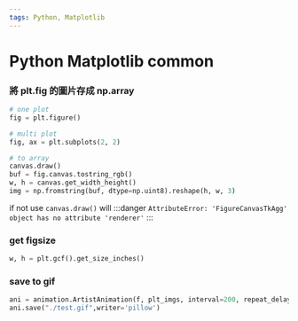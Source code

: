 ```yaml
---
tags: Python, Matplotlib
---
```


# Python Matplotlib common

### 將 plt.fig 的圖片存成 np.array
```python
# one plot
fig = plt.figure()

# multi plot
fig, ax = plt.subplots(2, 2)

# to array
canvas.draw()
buf = fig.canvas.tostring_rgb()
w, h = canvas.get_width_height()
img = np.fromstring(buf, dtype=np.uint8).reshape(h, w, 3)
```
if not use ```canvas.draw()``` will
:::danger
```AttributeError: 'FigureCanvasTkAgg' object has no attribute 'renderer'```
:::


### get figsize
```python
w, h = plt.gcf().get_size_inches()
```

### save to gif
```python
ani = animation.ArtistAnimation(f, plt_imgs, interval=200, repeat_delay=1000)
ani.save("./test.gif",writer='pillow')
```